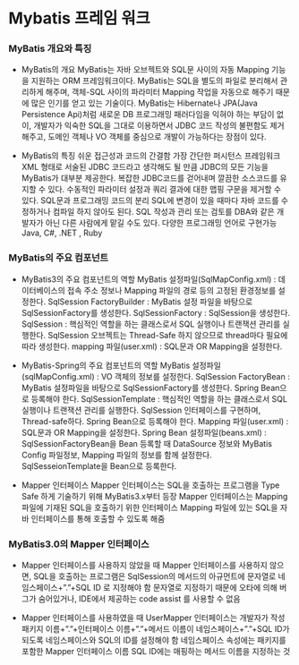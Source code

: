 # Mybatis 프레임 워크

### MyBatis 개요와 특징
- MyBatis의 개요
    MyBatis는 자바 오브젝트와 SQL문 사이의 자동 Mapping 기능을 지원하는 ORM 프레임워크이다.
    MyBatis는 SQL을 별도의 파일로 분리해서 관리하게 해주며, 객체-SQL 사이의 파라미터 Mapping 작업을 자동으로 해주기 때문에 많은 인기를 얻고 있는 기술이다.
    MyBatis는 Hibernate나 JPA(Java Persistence Api)처럼 새로운 DB 프로그래밍 패러다임을 익혀야 하는 부담이 없이, 개발자가 익숙한 SQL을 그대로 이용하면서 JDBC 코드 작성의 불편함도 제거해주고, 도메인 객체나 VO 객체를 중심으로 개발이 가능하다는 장점이 있다.

- MyBatis의 특징
    쉬운 접근성과 코드의 간결함 가장 간단한 퍼시턴스 프레임워크 XML 형태로 서술된 JDBC 코드라고 생각해도 될 만큼 JDBC의 모든 기능을 MyBatis가 대부분 제공한다.
    복잡한 JDBC코드를 걷어내며 깔끔한 소스코드를 유지할 수 있다. 수동적인 파라미터 설정과 쿼리 결과에 대한 맵핑 구문을 제거할 수 있다.
    SQL문과 프로그래밍 코드의 분리 SQL에 변경이 있을 때마다 자바 코드를 수정하거나 컴파일 하지 않아도 된다. SQL 작성과 관리 또는 검토를 DBA와 같은 개발자가 아닌 다른 사람에게 맡길 수도 있다.
    다양한 프로그래밍 언어로 구현가능 Java, C#, .NET , Ruby

### MyBatis의 주요 컴포넌트
- MyBatis3의 주요 컴포넌트의 역할
    MyBatis 설정파일(SqlMapConfig.xml) : 데이터베이스의 접속 주소 정보나 Mapping 파일의 경로 등의 고정된 환경정보를 설정한다.
    SqlSession FactoryBuilder : MyBatis 설정 파일을 바탕으로 SqlSessionFactory를 생성한다.
    SqlSessionFactory : SqlSession을 생성한다.
    SqlSession : 핵심적인 역할을 하는 클래스로서 SQL 실행이나 트랜잭션 관리를 실행한다. SqlSession 오브젝트는 Thread-Safe 하지 않으므로 thread마다 필요에 따라 생성한다.
    mapping 파일(user.xml) : SQL문과 OR Mapping을 설정한다.

- MyBatis-Spring의 주요 컴포넌트의 역할
    MyBatis 설정파일 (sqlMapConfig.xml) : VO 객체의 정보를 설정한다.
    SqlSession FactoryBean : MyBatis 설정파일을 바탕으로 SqlSessionFactory를 생성한다. Spring Bean으로 등록해야 한다.
    SqlSessionTemplate : 핵심적인 역할을 하는 클래스로서 SQL 실행이나 트랜잭션 관리를 실행한다. SqlSession 인터페이스를 구현하며, Thread-safe하다. Spring Bean으로 등록해야 한다.
    Mapping 파일(user.xml) : SQL문과 OR Mapping을 설정한다.
    Spring Bean 설정파일(beans.xml) : SqlSessionFactoryBean을 Bean 등록할 때 DataSource 정보와 MyBatis Config 파일정보, Mapping 파일의 정보를 함께 설정한다. SqlSesseionTemplate을 Bean으로 등록한다.

- Mapper 인터페이스
  Mapper 인터페이스는 SQL을 호출하는 프로그램을 Type Safe 하게 기술하기 위해 MyBatis3.x부터 등장
  Mapper 인터페이스는 Mapping 파일에 기재된 SQL을 호출하기 위한 인터페이스 Mapping 파일에 있는 SQL을 자바 인터페이스를 통해 호출할 수 있도록 해줌

### MyBatis3.0의 Mapper 인터페이스
- Mapper 인터페이스를 사용하지 않았을 때
    Mapper 인터페이스를 사용하지 않으면, SQL을 호출하는 프로그램은 SqlSession의 메서드의 아규먼트에 문자열로 네임스페이스+”.”+SQL ID 로 지정해야 함 문자열로 지정하기 때문에 오타에 의해 버그가 숨어있거나, IDE에서 제공하는 code assist 를 사용할 수 없음

- Mapper 인터페이스를 사용하였을 때
    UserMapper 인터페이스는 개발자가 작성 패키지 이름+”.”+인터페이스 이름+”.”+메서드 이름이 네임스페이스+”.”+SQL ID가 되도록 네임스페이스와 SQL의 ID를 설정해야 함 네임스페이스 속성에는 패키지를 포함한 Mapper 인터페이스 이름 SQL ID에는 매핑하는 메서드 이름을 지정하는 것

